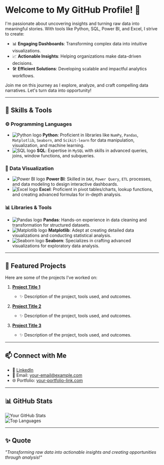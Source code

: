 # Welcome to My GitHub Profile! 👋  

I'm passionate about uncovering insights and turning raw data into meaningful stories. With tools like Python, SQL, Power BI, and Excel, I strive to create:  

- 📊 **Engaging Dashboards**: Transforming complex data into intuitive visualizations.  
- 📈 **Actionable Insights**: Helping organizations make data-driven decisions.  
- 🛠️ **Efficient Solutions**: Developing scalable and impactful analytics workflows.  

Join me on this journey as I explore, analyze, and craft compelling data narratives. Let's turn data into opportunity!  

---

## 🧰 Skills & Tools  

### ⚙️ Programming Languages  
- ![Python logo](https://upload.wikimedia.org/wikipedia/commons/c/c3/Python-logo-notext.svg) **Python**: Proficient in libraries like `NumPy`, `Pandas`, `Matplotlib`, `Seaborn`, and `Scikit-learn` for data manipulation, visualization, and machine learning.  
- ![SQL logo](https://upload.wikimedia.org/wikipedia/commons/0/01/MySQL_Logo.svg) **SQL**: Expertise in `MySQL` with skills in advanced queries, joins, window functions, and subqueries.  

### 🎨 Data Visualization  
- ![Power BI logo](https://upload.wikimedia.org/wikipedia/commons/c/cf/Power_BI_logo.svg) **Power BI**: Skilled in `DAX`, `Power Query`, `ETL` processes, and data modeling to design interactive dashboards.  
- ![Excel logo](https://upload.wikimedia.org/wikipedia/commons/4/4e/Microsoft_Excel_Logo_2021.svg) **Excel**: Proficient in pivot tables/charts, lookup functions, and creating advanced formulas for in-depth analysis.  

### 📊 Libraries & Tools  
- ![Pandas logo](https://upload.wikimedia.org/wikipedia/commons/2/22/Pandas_mark.svg) **Pandas**: Hands-on experience in data cleaning and transformation for structured datasets.  
- ![Matplotlib logo](https://upload.wikimedia.org/wikipedia/commons/8/84/Matplotlib_icon.svg) **Matplotlib**: Adept at creating detailed data visualizations and conducting statistical analysis.  
- ![Seaborn logo](https://seaborn.pydata.org/_static/seaborn-logo-wide.svg) **Seaborn**: Specializes in crafting advanced visualizations for exploratory data analysis.  

---

## 🚀 Featured Projects  

Here are some of the projects I've worked on:  

1. **[Project Title 1](#)**  
   - ✨ Description of the project, tools used, and outcomes.  

2. **[Project Title 2](#)**  
   - ✨ Description of the project, tools used, and outcomes.  

3. **[Project Title 3](#)**  
   - ✨ Description of the project, tools used, and outcomes.  

---

## 📫 Connect with Me  

- 💼 [LinkedIn](https://www.linkedin.com)  
- 📧 Email: your-email@example.com  
- 🌐 Portfolio: [your-portfolio-link.com](https://your-portfolio-link.com)  

---

## 📊 GitHub Stats  

![Your GitHub Stats](https://github-readme-stats.vercel.app/api?username=your-username&show_icons=true&theme=radical)  
![Top Languages](https://github-readme-stats.vercel.app/api/top-langs/?username=your-username&layout=compact&theme=radical)  

---

## ✨ Quote  
*"Transforming raw data into actionable insights and creating opportunities through analysis!"*  


